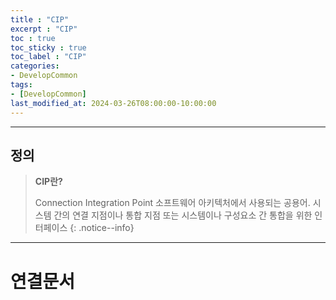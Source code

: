 ```yaml
---
title : "CIP"
excerpt : "CIP"
toc : true
toc_sticky : true
toc_label : "CIP"
categories:
- DevelopCommon
tags:
- [DevelopCommon]
last_modified_at: 2024-03-26T08:00:00-10:00:00
---
```

  
---
  
## 정의
> **CIP란?**  
>
> Connection Integration Point
> 소프트웨어 아키텍처에서 사용되는 공용어. 시스템 간의 연결 지점이나 통합 지점 또는 시스템이나 구성요소 간 통합을 위한 인터페이스 
{: .notice--info}  

---
  
# 연결문서

